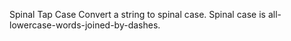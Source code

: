 Spinal Tap Case
Convert a string to spinal case. Spinal case is all-lowercase-words-joined-by-dashes.

